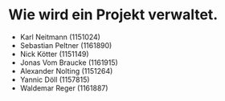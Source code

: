 # Wie wird ein Projekt verwaltet.

- Karl Neitmann (1151024)
- Sebastian Peltner (1161890)
- Nick Kötter (1151149)
- Jonas Vom Braucke (1161915)
- Alexander Nolting (1151264)
- Yannic Döll (1157815)
- Waldemar Reger (1161887)
